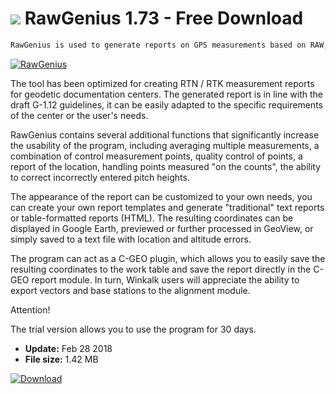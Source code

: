 # ![](https://cdn.softexe.net/static/icon/win.gif) RawGenius 1.73 - Free Download

```sh
RawGenius is used to generate reports on GPS measurements based on RAW, RW5 and CSV files.
```
[![RawGenius](https://gallery.dpcdn.pl/imgc/Tools/77320/g_-_420x350_1.5_-_x20170825141917_0.jpg)](https://softexe.net/win/business/other/rawgenius:pRfRh.html)

The tool has been optimized for creating RTN / RTK measurement reports for geodetic documentation centers. The generated report is in line with the draft G-1.12 guidelines, it can be easily adapted to the specific requirements of the center or the user's needs.
 
 RawGenius contains several additional functions that significantly increase the usability of the program, including averaging multiple measurements, a combination of control measurement points, quality control of points, a report of the location, handling points measured "on the counts", the ability to correct incorrectly entered pitch heights.
 
 The appearance of the report can be customized to your own needs, you can create your own report templates and generate "traditional" text reports or table-formatted reports (HTML). The resulting coordinates can be displayed in Google Earth, previewed or further processed in GeoView, or simply saved to a text file with location and altitude errors.
 
 The program can act as a C-GEO plugin, which allows you to easily save the resulting coordinates to the work table and save the report directly in the C-GEO report module. In turn, Winkalk users will appreciate the ability to export vectors and base stations to the alignment module.
 
 Attention!
 
 The trial version allows you to use the program for 30 days.


- **Update:** Feb 28 2018
- **File size:** 1.42 MB

[![Download](https://cdn.softexe.net/static/img/download.png)](https://softexe.net/win/business/other/rawgenius:pRfRh.html)

